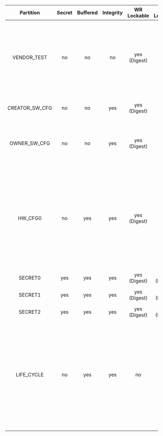 <!--
DO NOT EDIT THIS FILE DIRECTLY.
It has been generated with ./util/design/gen-otp-mmap.py
-->

|   Partition    |  Secret  |  Buffered  |  Integrity  |  WR Lockable  |  RD Lockable  |                                                                                                                                                                                                                                                                    Description                                                                                                                                                                                                                                                                     |
|:--------------:|:--------:|:----------:|:-----------:|:-------------:|:-------------:|:--------------------------------------------------------------------------------------------------------------------------------------------------------------------------------------------------------------------------------------------------------------------------------------------------------------------------------------------------------------------------------------------------------------------------------------------------------------------------------------------------------------------------------------------------:|
|  VENDOR_TEST   |    no    |     no     |     no      | yes (Digest)  |   yes (CSR)   |                                                                                                     Vendor test partition for OTP smoke checks during manufacturing. The OTP wrapper control logic inside prim_otp is allowed to read/write to this region. ECC uncorrectable errors seen on the functional prim_otp interface will not lead to an alert for this partition. Instead, such errors will be reported as correctable ECC errors.                                                                                                      |
| CREATOR_SW_CFG |    no    |     no     |     yes     | yes (Digest)  |   yes (CSR)   |                                                                                                                                                                                                                     Software configuration partition for device-specific calibration data (Clock, LDO, RNG, device identity).                                                                                                                                                                                                                      |
|  OWNER_SW_CFG  |    no    |     no     |     yes     | yes (Digest)  |   yes (CSR)   |                                                                                                                                                                           Software configuration partition for data that changes software behavior, specifically in the ROM. E.g., enabling defensive features in ROM or selecting failure modes if verification fails.                                                                                                                                                                            |
|    HW_CFG0     |    no    |    yes     |     yes     | yes (Digest)  |      no       |                                                                   EN_SRAM_IFETCH: Enable / disable execute from SRAM CSR switch. EN_CSRNG_SW_APP_READ: This input efuse is used to enable access to the NIST internal state per instance. EN_ENTROPY_SRC_FW_READ: This input efuse is used to enable access to the ENTROPY_DATA register directly. EN_ENTROPY_SRC_FW_OVER: This input efuse is used to enable access to the firmware override FIFO and other related functions.                                                                    |
|    SECRET0     |   yes    |    yes     |     yes     | yes (Digest)  | yes (Digest)  |                                                                                                                                                                                                                                                                Test unlock tokens.                                                                                                                                                                                                                                                                 |
|    SECRET1     |   yes    |    yes     |     yes     | yes (Digest)  | yes (Digest)  |                                                                                                                                                                                                                                      SRAM and FLASH scrambling key roots used for scrambling key derivation.                                                                                                                                                                                                                                       |
|    SECRET2     |   yes    |    yes     |     yes     | yes (Digest)  | yes (Digest)  |                                                                                                                                                                                                                                                       RMA unlock token and creator root key.                                                                                                                                                                                                                                                       |
|   LIFE_CYCLE   |    no    |    yes     |     yes     |      no       |      no       | Life-cycle related bits. This partition cannot be locked as the life cycle state needs to be able to advance to RMA in-field. Note that while this partition is not marked secret (i.e. it is not scrambled) it is not readable nor writeable via the DAI. Only the LC controller can access this partition, and even via the LC controller it is not possible to read the raw manufacturing life cycle state in encoded form, since that encoding is considered a netlist secret. The LC controller only exposes a decoded version of this state. |
